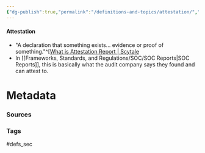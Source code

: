 ```yaml
---
{"dg-publish":true,"permalink":"/definitions-and-topics/attestation/","tags":["SOC"],"updated":"2025-06-12T15:46:09.861-07:00"}
---
```


#### Attestation
- "A declaration that something exists... evidence or proof of something."^[[What is Attestation Report \| Scytale](https://scytale.ai/glossary/attestation-report/)
- In [[Frameworks, Standards, and Regulations/SOC/SOC Reports\|SOC Reports]], this is basically what the audit company says they found and can attest to. 





# Metadata

### Sources


### Tags
#defs_sec 